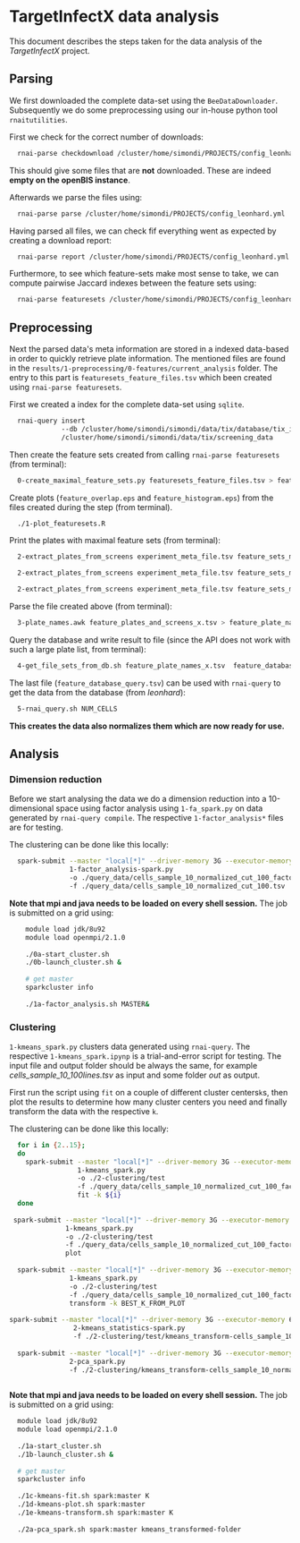 # TargetInfectX data analysis

This document describes the steps taken for the data analysis of the *TargetInfectX* project.

## Parsing

We first downloaded the complete data-set using the `BeeDataDownloader`.
Subsequently we do some preprocessing using our in-house python tool `rnaitutilities`.

First we check for the correct number of downloads:

```bash
  rnai-parse checkdownload /cluster/home/simondi/PROJECTS/config_leonhard.yml
```

This should give some files that are **not** downloaded. These are indeed **empty on the openBIS instance**.

Afterwards we parse the files using:

```bash
  rnai-parse parse /cluster/home/simondi/PROJECTS/config_leonhard.yml
```

Having parsed all files, we can check fif everything went as expected by creating a download report:

```bash
  rnai-parse report /cluster/home/simondi/PROJECTS/config_leonhard.yml
```

Furthermore, to see which feature-sets make most sense to take, we can compute pairwise Jaccard indexes between the feature sets using:

```bash
  rnai-parse featuresets /cluster/home/simondi/PROJECTS/config_leonhard.yml
```

## Preprocessing

Next the parsed data's meta information are stored in a indexed data-based in
order to quickly retrieve plate information. The mentioned files are found in the 
`results/1-preprocessing/0-features/current_analysis` folder. 
The entry to this part is `featuresets_feature_files.tsv` which been created using `rnai-parse featuresets`.
 
First we created a index for the complete data-set using `sqlite`.  
```bash
  rnai-query insert 
             --db /cluster/home/simondi/simondi/data/tix/database/tix_index.db 
             /cluster/home/simondi/simondi/data/tix/screening_data
``` 

Then create the feature sets created from calling `rnai-parse featuresets` (from terminal):
```bash
  0-create_maximal_feature_sets.py featuresets_feature_files.tsv > feature_sets_max.tsv
```

Create plots (`feature_overlap.eps` and `feature_histogram.eps`) from the files created during the step (from terminal).
```bash
  ./1-plot_featuresets.R
```

Print the plates with maximal feature sets (from terminal):
```bash
  2-extract_plates_from_screens experiment_meta_file.tsv feature_sets_max.tsv 100 > feature_plates_and_screens_100.tsv

  2-extract_plates_from_screens experiment_meta_file.tsv feature_sets_max.tsv 250 > feature_plates_and_screens_250.tsv

  2-extract_plates_from_screens experiment_meta_file.tsv feature_sets_max.tsv 500 > feature_plates_and_screens_500.tsv
```

Parse the file created above (from terminal):
```bash
  3-plate_names.awk feature_plates_and_screens_x.tsv > feature_plate_names_x.tsv
```

Query the database and write result to file (since the API does not work with such a large plate list, from terminal):
```bash
  4-get_file_sets_from_db.sh feature_plate_names_x.tsv  feature_database_query_x.tsv
```

The last file (`feature_database_query.tsv`) can be used with `rnai-query` to get the data from the database (from *leonhard*):
```bash
  5-rnai_query.sh NUM_CELLS
```

**This creates the data also normalizes them which are now ready for use.**

## Analysis

### Dimension reduction

Before we start analysing the data we do a dimension reduction into a 10-dimensional
space using factor analysis using `1-fa_spark.py` on data generated by `rnai-query compile`.
The respective `1-factor_analysis*` files are for testing.

The clustering can be done like this locally:
```bash
  spark-submit --master "local[*]" --driver-memory 3G --executor-memory 6G 
               1-factor_analysis-spark.py 
               -o ./query_data/cells_sample_10_normalized_cut_100_factors
               -f ./query_data/cells_sample_10_normalized_cut_100.tsv               
```

**Note that mpi and java needs to be loaded on every shell session.** The job is submitted on a grid using:

```bash
    module load jdk/8u92
    module load openmpi/2.1.0
        
    ./0a-start_cluster.sh
    ./0b-launch_cluster.sh & 
  
    # get master
    sparkcluster info
    
    ./1a-factor_analysis.sh MASTER&
```


### Clustering

`1-kmeans_spark.py` clusters data generated using `rnai-query`. The respective
`1-kmeans_spark.ipynp` is a trial-and-error script for testing.
The input file and output folder should be always the same, for example *cells_sample_10_100lines.tsv* as input and some folder *out* as output.
 
First run the script using `fit` on a couple of different cluster centers`k`s, 
then plot the results to determine how many cluster centers you need and 
finally transform the data with the respective `k`.

The clustering can be done like this locally:
```bash
  for i in {2..15};
  do
    spark-submit --master "local[*]" --driver-memory 3G --executor-memory 6G 
                 1-kmeans_spark.py 
                 -o ./2-clustering/test
                 -f ./query_data/cells_sample_10_normalized_cut_100_factors
                 fit -k ${i}
  done
               
 spark-submit --master "local[*]" --driver-memory 3G --executor-memory 6G 
              1-kmeans_spark.py 
              -o ./2-clustering/test
              -f ./query_data/cells_sample_10_normalized_cut_100_factors 
              plot
               
  spark-submit --master "local[*]" --driver-memory 3G --executor-memory 6G 
               1-kmeans_spark.py
               -o ./2-clustering/test
               -f ./query_data/cells_sample_10_normalized_cut_100_factors  
               transform -k BEST_K_FROM_PLOT
    
spark-submit --master "local[*]" --driver-memory 3G --executor-memory 6G 
                2-kmeans_statistics-spark.py                 
                -f ./2-clustering/test/kmeans_transform-cells_sample_10_normalized_cut_100_factors_K005
               
  spark-submit --master "local[*]" --driver-memory 3G --executor-memory 6G 
               2-pca_spark.py                
               -f ./2-clustering/kmeans_transform-cells_sample_10_normalized_cut_100_K005
    
```

**Note that mpi and java needs to be loaded on every shell session.** The job is submitted on a grid using:

```bash
  module load jdk/8u92
  module load openmpi/2.1.0
  
  ./1a-start_cluster.sh
  ./1b-launch_cluster.sh & 
  
  # get master
  sparkcluster info
   
  ./1c-kmeans-fit.sh spark:master K
  ./1d-kmeans-plot.sh spark:master
  ./1e-kmeans-transform.sh spark:master K
  
  ./2a-pca_spark.sh spark:master kmeans_transformed-folder
```
